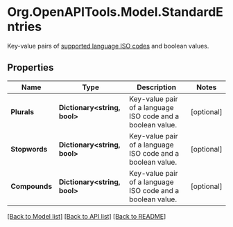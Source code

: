 # Org.OpenAPITools.Model.StandardEntries
Key-value pairs of [supported language ISO codes](https://www.algolia.com/doc/guides/managing-results/optimize-search-results/handling-natural-languages-nlp/in-depth/supported-languages/) and boolean values. 

## Properties

Name | Type | Description | Notes
------------ | ------------- | ------------- | -------------
**Plurals** | **Dictionary&lt;string, bool&gt;** | Key-value pair of a language ISO code and a boolean value. | [optional] 
**Stopwords** | **Dictionary&lt;string, bool&gt;** | Key-value pair of a language ISO code and a boolean value. | [optional] 
**Compounds** | **Dictionary&lt;string, bool&gt;** | Key-value pair of a language ISO code and a boolean value. | [optional] 

[[Back to Model list]](../README.md#documentation-for-models) [[Back to API list]](../README.md#documentation-for-api-endpoints) [[Back to README]](../README.md)

